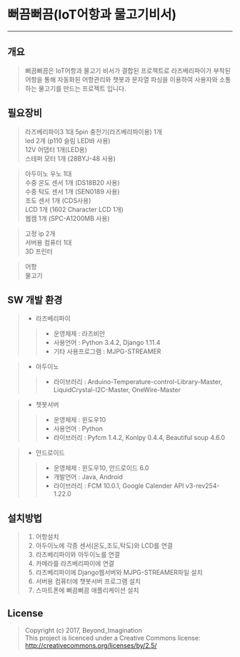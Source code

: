 #  뻐끔뻐끔(IoT어항과 물고기비서)
<hr/>

## 개요
> 뻐끔뻐끔은 IoT어항과 물고기 비서가 결합된 프로젝트로 라즈베리파이가 부착된 어항을 통해 자동화된 어항관리와 챗봇과 문자열 파싱을 이용하여 사용자와 소통하는 물고기를 만드는 프로젝트 입니다.

## 필요장비
> 라즈베리파이3 1대
> 5pin 충전기(라즈베리파이용) 1개  
> led 2개 (p110 슬림 LED바 사용)  
> 12V 어댑터 1개(LED용)  
> 스테퍼 모터 1개 (28BYJ-48 사용)  

> 아두이노 우노 1대  
> 수중 온도 센서 1개 (DS18B20 사용)  
> 수중 탁도 센서 1개 (SEN0189 사용)  
> 조도 센서 1개 (CDS사용)  
> LCD 1개 (1602 Character LCD 1개)  
> 웹캠 1개 (SPC-A1200MB 사용)  

> 고정 ip 2개  
> 서버용 컴퓨터 1대  
> 3D 프린터  

> 어항  
> 물고기

## SW 개발 환경
>+ 라즈베리파이
>>+ 운영체제 : 라즈비안
>>+ 사용언어 : Python 3.4.2, Django 1.11.4
>>+ 기타 사용프로그램 : MJPG-STREAMER

>+ 아두이노
>>+ 라이브러리 : Arduino-Temperature-control-Library-Master, LiquidCrystal-I2C-Master, OneWire-Master

>+ 챗봇서버
>>+ 운영체제 : 윈도우10
>>+ 사용언어 : Python
>>+ 라이브러리 : Pyfcm 1.4.2, Konlpy 0.4.4, Beautiful soup 4.6.0

>+ 안드로이드
>>+ 운영체제 : 윈도우10, 안드로이드 6.0
>>+ 개발언어 : Java, Android
>>+ 라이브러리 : FCM 10.0.1, Google Calender API v3-rev254-1.22.0
  

## 설치방법
> 1. 어항설치
> 2. 아두이노에 각종 센서(온도,조도,탁도)와 LCD를 연결
> 3. 라즈베리파이와 아두이노를 연결
> 4. 카메라를 라즈베리파이에 연결
> 5. 라즈베리파이에 Django웹서버와 MJPG-STREAMER파일 설치
> 6. 서버용 컴퓨터에 챗봇서버 프로그램 설치
> 7. 스마트폰에 뻐끔뻐끔 애플리케이션 설치

## License
> Copyright (c) 2017, Beyond_Imagination  
> This project is licenced under a Creative Commons license: 
> http://creativecommons.org/licenses/by/2.5/ 
